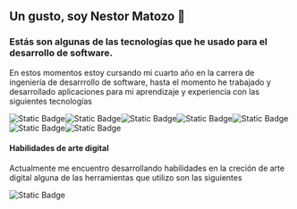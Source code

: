 ## Un gusto, soy Nestor Matozo 👋
<h3>Estás son algunas de las tecnologías que he usado para el desarrollo de software.</h3>
<p>En estos momentos estoy cursando mi cuarto año en la carrera de ingeniería de desarrrollo de software, hasta el momento he trabajado y desarrollado aplicaciones para mi aprendizaje y experiencia con las siguientes tecnologías</p>
<div style="display:flex;">
  <img alt="Static Badge" src="https://img.shields.io/badge/React-%235CB0E0">
  <img alt="Static Badge" src="https://img.shields.io/badge/Node-%235CB0E0a">
  <img alt="Static Badge" src="https://img.shields.io/badge/css3-%231B83DE">
   <img alt="Static Badge" src="https://img.shields.io/badge/backend-%20Asp.net-blue">
   <img alt="Static Badge" src="https://img.shields.io/badge/App%20Desktop-%20C%23-%2329A5FF">


</div>
<div style="display:flex;">
 
 <img alt="Static Badge" src="https://img.shields.io/badge/SQL%20-%20Bases%20de%20datos%20relacionales-%23C5DBD7">
 <img alt="Static Badge" src="https://img.shields.io/badge/App%20Movile-%20Android-%2312C940">

</div>

<H4>Habilidades de arte digital</H4>
<p>Actualmente me encuentro desarrollando habilidades en la creción de arte digital alguna de las herramientas que utilizo son las siguientes</p>
<img alt="Static Badge" src="https://img.shields.io/badge/blender-%23F5792A.svg?style=for-the-badge&logo=blender&logoColor=white">



